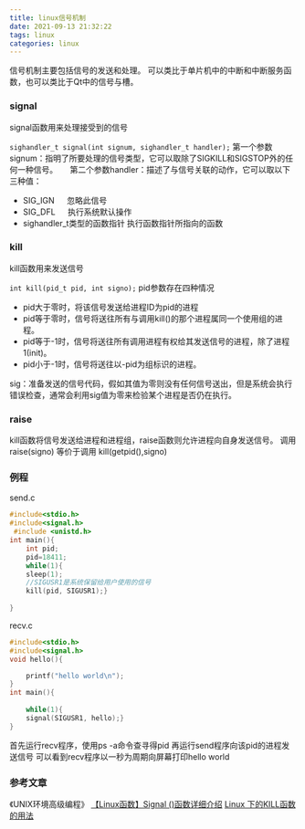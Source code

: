 ```yaml
---
title: linux信号机制
date: 2021-09-13 21:32:22
tags: linux
categories: linux
---
```

信号机制主要包括信号的发送和处理。
可以类比于单片机中的中断和中断服务函数，也可以类比于Qt中的信号与槽。
### signal
signal函数用来处理接受到的信号

`sighandler_t signal(int signum, sighandler_t handler);`
第一个参数signum：指明了所要处理的信号类型，它可以取除了SIGKILL和SIGSTOP外的任何一种信号。 　
第二个参数handler：描述了与信号关联的动作，它可以取以下三种值：
* SIG_IGN 　 
忽略此信号
* SIG_DFL 　 
执行系统默认操作
* sighandler_t类型的函数指针
执行函数指针所指向的函数
### kill
kill函数用来发送信号

`int kill(pid_t pid, int signo);`
pid参数存在四种情况
*  pid大于零时，将该信号发送给进程ID为pid的进程
*  pid等于零时，信号将送往所有与调用kill()的那个进程属同一个使用组的进程。
*  pid等于-1时，信号将送往所有调用进程有权给其发送信号的进程，除了进程1(init)。
*  pid小于-1时，信号将送往以-pid为组标识的进程。

sig：准备发送的信号代码，假如其值为零则没有任何信号送出，但是系统会执行错误检查，通常会利用sig值为零来检验某个进程是否仍在执行。
### raise
kill函数将信号发送给进程和进程组，raise函数则允许进程向自身发送信号。
调用raise(signo)
等价于调用
kill(getpid(),signo)
### 例程
send.c

```c
#include<stdio.h>
#include<signal.h>
 #include <unistd.h>
int main(){
	int pid;
	pid=18411;
	while(1){
	sleep(1);
	//SIGUSR1是系统保留给用户使用的信号
	kill(pid, SIGUSR1);}
	
}
```

recv.c

```c
#include<stdio.h>
#include<signal.h>
void hello(){

	printf("hello world\n");
}
int main(){
	
	while(1){
	signal(SIGUSR1, hello);}
}
```
首先运行recv程序，使用ps -a命令查寻得pid
再运行send程序向该pid的进程发送信号
可以看到recv程序以一秒为周期向屏幕打印hello world
### 参考文章
《UNIX环境高级编程》
[【Linux函数】Signal ()函数详细介绍](https://blog.csdn.net/yockie/article/details/51729774?ops_request_misc=%257B%2522request%255Fid%2522%253A%2522162969933616780255238561%2522%252C%2522scm%2522%253A%252220140713.130102334..%2522%257D&request_id=162969933616780255238561&biz_id=0&utm_medium=distribute.pc_search_result.none-task-blog-2~all~sobaiduend~default-1-51729774.first_rank_v2_pc_rank_v29&utm_term=linux%20signal%E5%87%BD%E6%95%B0&spm=1018.2226.3001.4187)
[Linux 下的KILL函数的用法](https://blog.csdn.net/sweetfather/article/details/79462559?ops_request_misc=%257B%2522request%255Fid%2522%253A%2522162969932716780269892963%2522%252C%2522scm%2522%253A%252220140713.130102334..%2522%257D&request_id=162969932716780269892963&biz_id=0&utm_medium=distribute.pc_search_result.none-task-blog-2~all~sobaiduend~default-2-79462559.first_rank_v2_pc_rank_v29&utm_term=linux%20kill%E5%87%BD%E6%95%B0&spm=1018.2226.3001.4187)